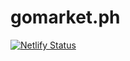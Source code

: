 # gomarket.ph
[![Netlify Status](https://api.netlify.com/api/v1/badges/e969ba4f-e62f-448a-aea3-f47deb501314/deploy-status)](https://app.netlify.com/sites/trusting-feynman-f786d2/deploys)
